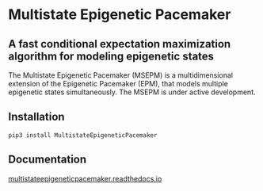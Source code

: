 # Multistate Epigenetic Pacemaker

## A fast conditional expectation maximization algorithm for modeling epigenetic states

The Multistate Epigenetic Pacemaker (MSEPM) is a multidimensional extension of the Epigenetic Pacemaker (EPM), that models 
multiple epigenetic states simultaneously. The MSEPM is under active development. 

## Installation

```shell
pip3 install MultistateEpigeneticPacemaker
``` 

## Documentation

[multistateepigeneticpacemaker.readthedocs.io](https://multiepigeneticpacemaker.readthedocs.io/en/latest/)

